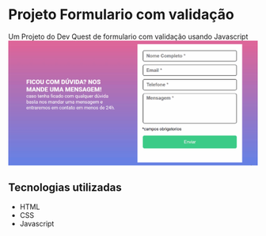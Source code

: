 # Projeto Formulario com validação
Um Projeto do Dev Quest de formulario com validação usando Javascript
![formulario](./src/images/formulario.gif)


## Tecnologias utilizadas
- HTML 
- CSS
- Javascript